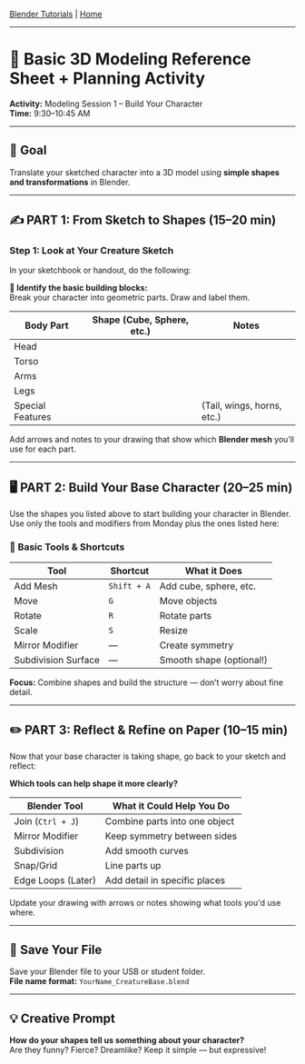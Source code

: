 [Blender Tutorials](README.md) | [Home](../../README.md)

-------------------------------------------------------------------------------

# 🧱 Basic 3D Modeling Reference Sheet + Planning Activity

**Activity:** Modeling Session 1 – Build Your Character  
**Time:** 9:30–10:45 AM   

---

## 🎯 Goal  
Translate your sketched character into a 3D model using **simple shapes and transformations** in Blender.

---

## ✍️ PART 1: From Sketch to Shapes (15–20 min)

### Step 1: Look at Your Creature Sketch  
In your sketchbook or handout, do the following:

**🧠 Identify the basic building blocks:**  
Break your character into geometric parts. Draw and label them.

| Body Part        | Shape (Cube, Sphere, etc.) | Notes |
|------------------|----------------------------|-------|
| Head             |                            |       |
| Torso            |                            |       |
| Arms             |                            |       |
| Legs             |                            |       |
| Special Features |                            | (Tail, wings, horns, etc.) |

Add arrows and notes to your drawing that show which **Blender mesh** you’ll use for each part.

---

## 🖥️ PART 2: Build Your Base Character (20–25 min)

Use the shapes you listed above to start building your character in Blender.  
Use only the tools and modifiers from Monday plus the ones listed here:

### 🔧 Basic Tools & Shortcuts

| Tool               | Shortcut   | What it Does                     |
|--------------------|------------|----------------------------------|
| Add Mesh           | `Shift + A`| Add cube, sphere, etc.           |
| Move               | `G`        | Move objects                     |
| Rotate             | `R`        | Rotate parts                     |
| Scale              | `S`        | Resize                           |
| Mirror Modifier    | —          | Create symmetry                  |
| Subdivision Surface| —          | Smooth shape (optional!)         |

**Focus:** Combine shapes and build the structure — don’t worry about fine detail.

---

## ✏️ PART 3: Reflect & Refine on Paper (10–15 min)

Now that your base character is taking shape, go back to your sketch and reflect:

**Which tools can help shape it more clearly?**

| Blender Tool      | What it Could Help You Do           |
|-------------------|-------------------------------------|
| Join (`Ctrl + J`) | Combine parts into one object       |
| Mirror Modifier   | Keep symmetry between sides         |
| Subdivision       | Add smooth curves                   |
| Snap/Grid         | Line parts up                       |
| Edge Loops (Later)| Add detail in specific places       |

Update your drawing with arrows or notes showing what tools you'd use where.

---

## 💾 Save Your File  
Save your Blender file to your USB or student folder.  
**File name format:** `YourName_CreatureBase.blend`

---

## 💡 Creative Prompt  
**How do your shapes tell us something about your character?**  
Are they funny? Fierce? Dreamlike? Keep it simple — but expressive!
